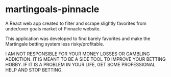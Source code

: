 # martingoals-pinnacle
A React web app created to filter and scrape slightly favorites from under/over goals market of Pinnacle website.

This application was developed to find barely favorites and make the Martingale betting system less risky/profitable.

I AM NOT RESPONSIBLE FOR YOUR MONEY LOSSES OR GAMBLING ADDICTION. 
IT IS MEANT TO BE A SIDE TOOL TO IMPROVE YOUR BETTING HOBBY.
IF IT IS A PROBLEM IN YOUR LIFE, GET SOME PROFESSIONAL HELP AND STOP BETTING. 
